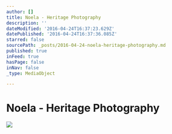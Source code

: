 ```yaml
---
author: []
title: Noela - Heritage Photography
description: ''
dateModified: '2016-04-24T16:37:23.629Z'
datePublished: '2016-04-24T16:37:36.085Z'
starred: false
sourcePath: _posts/2016-04-24-noela-heritage-photography.md
published: true
inFeed: true
hasPage: false
inNav: false
_type: MediaObject

---
```

# Noela - Heritage Photography
![](https://the-grid-user-content.s3-us-west-2.amazonaws.com/5fab8fe0-7c0b-4c59-ab67-56f5d06e2afb.jpg)